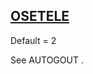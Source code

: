 ## [OSETELE](https://help.hexagonmi.com/bundle/MSC_Nastran_2022.4/page/Nastran_Combined_Book/qrg/parameters/TOC.OSETELE.xhtml)

Default = 2

See  AUTOGOUT .


